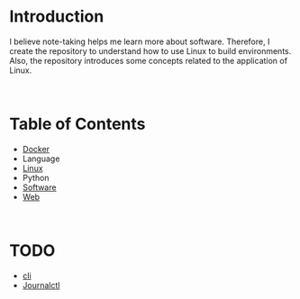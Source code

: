 <!-- omit in toc -->
# Introduction
I believe note-taking helps me learn more about software. Therefore, I create the repository to understand how to use Linux to build environments. Also, the repository introduces some concepts related to the application of Linux.

<br />

<!-- omit in toc -->
# Table of Contents
* [Docker](Docker/README.md)
* Language
* [Linux](Linux/README.md)
* Python
* [Software](Software/README.md)
* [Web](Web/README.md)

<br />

# TODO
* [cli](Docker/docker-compose/cli/README.md)
* [Journalctl](Language/Journalctl/README.md)